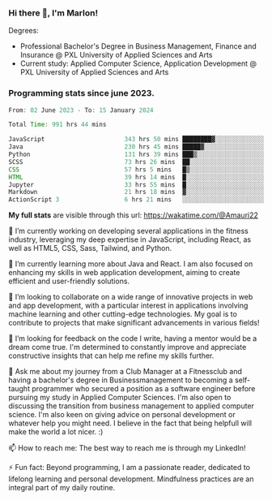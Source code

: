 
### Hi there 👋, I'm Marlon!

Degrees: 
- Professional Bachelor's Degree in Business Management, Finance and Insurance @ PXL University of Applied Sciences and Arts
- Current study: Applied Computer Science, Application Development @ PXL University of Applied Sciences and Arts

### Programming stats since june 2023.
<!--START_SECTION:waka-->

```java
From: 02 June 2023 - To: 15 January 2024

Total Time: 991 hrs 44 mins

JavaScript                      343 hrs 50 mins ████████▓░░░░░░░░░░░░░░░░   34.58 %
Java                            230 hrs 45 mins █████▓░░░░░░░░░░░░░░░░░░░   23.21 %
Python                          131 hrs 39 mins ███▒░░░░░░░░░░░░░░░░░░░░░   13.24 %
SCSS                            73 hrs 26 mins  ██░░░░░░░░░░░░░░░░░░░░░░░   07.39 %
CSS                             57 hrs 5 mins   █▒░░░░░░░░░░░░░░░░░░░░░░░   05.74 %
HTML                            39 hrs 14 mins  █░░░░░░░░░░░░░░░░░░░░░░░░   03.95 %
Jupyter                         33 hrs 55 mins  █░░░░░░░░░░░░░░░░░░░░░░░░   03.41 %
Markdown                        21 hrs 18 mins  ▓░░░░░░░░░░░░░░░░░░░░░░░░   02.14 %
ActionScript 3                  6 hrs 21 mins   ░░░░░░░░░░░░░░░░░░░░░░░░░   00.64 %
```

<!--END_SECTION:waka-->
**My full stats** are visible through this url: https://wakatime.com/@Amauri22



🔭 I’m currently working on developing several applications in the fitness industry, leveraging my deep expertise in JavaScript, including React, as well as HTML5, CSS, Sass, Tailwind, and Python.

🌱 I’m currently learning more about Java and React. I am also focused on enhancing my skills in web application development, aiming to create efficient and user-friendly solutions.

👯 I’m looking to collaborate on a wide range of innovative projects in web and app development, with a particular interest in applications involving machine learning and other cutting-edge technologies. My goal is to contribute to projects that make significant advancements in various fields!

🤔 I’m looking for feedback on the code I write, having a mentor would be a dream come true. I'm determined to constantly improve and appreciate constructive insights that can help me refine my skills further.

💬 Ask me about my journey from a Club Manager at a Fitnessclub and having a bachelor's degree in Businessmanagement to becoming a self-taught programmer who secured a position as a software engineer before pursuing my study in Applied Computer Sciences. I'm also open to discussing the transition from business management to applied computer science. I'm also keen on giving advice on personal development or whatever help you might need. I believe in the fact that being helpfull will make the world a lot nicer. :)

📫 How to reach me: The best way to reach me is through my LinkedIn!

⚡ Fun fact: Beyond programming, I am a passionate reader, dedicated to lifelong learning and personal development. Mindfulness practices are an integral part of my daily routine.


